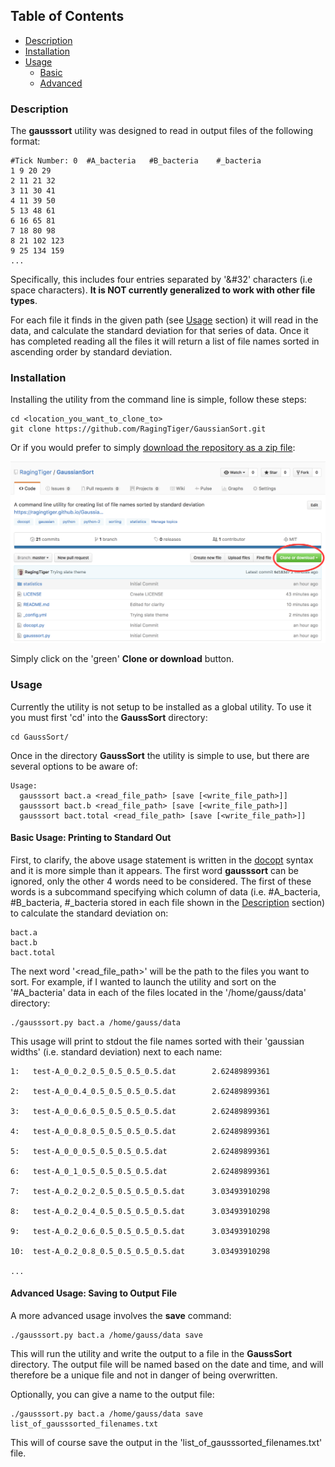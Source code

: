 ## Table of Contents
- [Description](https://github.com/RagingTiger/GaussianSort#description)
- [Installation](https://github.com/RagingTiger/GaussianSort#installation)
- [Usage](https://github.com/RagingTiger/GaussianSort#usage)
  + [Basic](https://github.com/RagingTiger/GaussianSort#basic-usage-printing-to-standard-out)
  + [Advanced](https://github.com/RagingTiger/GaussianSort#advanced-usage-saving-to-output-file)


### Description
The **gausssort** utility was designed to read in output files of the following
format:

```
#Tick Number: 0  #A_bacteria   #B_bacteria    #_bacteria
1 9 20 29
2 11 21 32
3 11 30 41
4 11 39 50
5 13 48 61
6 16 65 81
7 18 80 98
8 21 102 123
9 25 134 159
...
```

Specifically, this includes four entries separated by '&#32' characters
(i.e space characters). **It is NOT currently generalized to work with other
file types**.

For each file it finds in the given path (see [Usage](https://github.com/RagingTiger/GaussianSort#usage) section) it will read in
the data, and calculate the standard deviation for that series of data. Once it
has completed reading all the files it will return a list of file names sorted
in ascending order by standard deviation.


### Installation
Installing the utility from the command line is simple, follow these steps:

```
cd <location_you_want_to_clone_to>
git clone https://github.com/RagingTiger/GaussianSort.git
```

Or if you would prefer to simply [download the repository as a zip file](https://github.com/RagingTiger/GaussianSort):
<p align="center">
  <img src="https://github.com/RagingTiger/images/raw/master/guasssort_download_button.png"/>
</p>

Simply click on the 'green' **Clone or download** button.


### Usage
Currently the utility is not setup to be installed as a global utility. To use
it you must first 'cd' into the **GaussSort** directory:

```
cd GaussSort/
```

Once in the directory **GaussSort** the utility is simple to use, but there are
several options to be aware of:

```
Usage:
  gausssort bact.a <read_file_path> [save [<write_file_path>]]
  gausssort bact.b <read_file_path> [save [<write_file_path>]]
  gausssort bact.total <read_file_path> [save [<write_file_path>]]
```


#### Basic Usage: Printing to Standard Out
First, to clarify, the above usage statement is written in the [docopt](http://docopt.org/) syntax and it is more simple than it appears. The
first word **gausssort** can be ignored, only the other 4 words need to be
considered. The first of these words is a subcommand specifying which column of
data (i.e. #A_bacteria, #B_bacteria, #\_bacteria stored in each file shown in
the [Description](https://github.com/RagingTiger/GaussianSort#description)
section) to calculate the standard deviation on:

```
bact.a
bact.b
bact.total
```

The next word '\<read_file_path\>' will be the path to the files you want to
sort. For example, if I wanted to launch the utility and sort on the
'#A_bacteria' data in each of the files located in the '/home/gauss/data'
directory:

```
./gausssort.py bact.a /home/gauss/data
```

This usage will print to stdout the file names sorted with their
'gaussian widths' (i.e. standard deviation) next to each name:

```
1:   test-A_0_0.2_0.5_0.5_0.5_0.5.dat        2.62489899361

2:   test-A_0_0.4_0.5_0.5_0.5_0.5.dat        2.62489899361

3:   test-A_0_0.6_0.5_0.5_0.5_0.5.dat        2.62489899361

4:   test-A_0_0.8_0.5_0.5_0.5_0.5.dat        2.62489899361

5:   test-A_0_0_0.5_0.5_0.5_0.5.dat          2.62489899361

6:   test-A_0_1_0.5_0.5_0.5_0.5.dat          2.62489899361

7:   test-A_0.2_0.2_0.5_0.5_0.5_0.5.dat      3.03493910298

8:   test-A_0.2_0.4_0.5_0.5_0.5_0.5.dat      3.03493910298

9:   test-A_0.2_0.6_0.5_0.5_0.5_0.5.dat      3.03493910298

10:  test-A_0.2_0.8_0.5_0.5_0.5_0.5.dat      3.03493910298

...
```


#### Advanced Usage: Saving to Output File

A more advanced usage involves the **save** command:

```
./gausssort.py bact.a /home/gauss/data save
```

This will run the utility and write the output to a file in the **GaussSort**
directory. The output file will be named based on the date and time, and will
therefore be a unique file and not in danger of being overwritten.

Optionally, you can give a name to the output file:

```
./gausssort.py bact.a /home/gauss/data save list_of_gausssorted_filenames.txt
```

This will of course save the output in the 'list_of_gausssorted_filenames.txt'
file.
